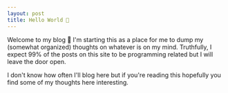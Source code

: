 ```yaml
---
layout: post
title: Hello World 👋
---
```


Welcome to my blog 🙂 I'm starting this as a place for me to dump my (somewhat organized) thoughts on whatever is on my mind. Truthfully, I expect 99% of the posts on this site to be programming related but I will leave the door open.

I don't know how often I'll blog here but if you're reading this hopefully you find some of my thoughts here interesting.